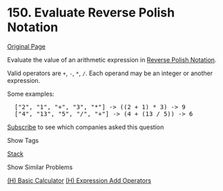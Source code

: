 # 150. Evaluate Reverse Polish Notation

[Original Page](https://leetcode.com/problems/evaluate-reverse-polish-notation/)

Evaluate the value of an arithmetic expression in [Reverse Polish Notation](http://en.wikipedia.org/wiki/Reverse_Polish_notation).

Valid operators are `+`, `-`, `*`, `/`. Each operand may be an integer or another expression.

Some examples:  

<pre>  ["2", "1", "+", "3", "*"] -> ((2 + 1) * 3) -> 9
  ["4", "13", "5", "/", "+"] -> (4 + (13 / 5)) -> 6
</pre>

<div>

[Subscribe](/subscribe/) to see which companies asked this question

</div>

<div>

<div id="tags" class="btn btn-xs btn-warning">Show Tags</div>

<span class="hidebutton">[Stack](/tag/stack/)</span></div>

<div>

<div id="similar" class="btn btn-xs btn-warning">Show Similar Problems</div>

<span class="hidebutton">[(H) Basic Calculator](/problems/basic-calculator/) [(H) Expression Add Operators](/problems/expression-add-operators/)</span></div>